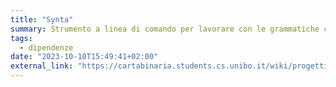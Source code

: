 ```yaml
---
title: "Synta"
summary: Strumento a linea di comando per lavorare con le grammatiche che regolando la nomenclatura delle Risorse di CartaBinaria
tags:
  - dipendenze
date: "2023-10-10T15:49:41+02:00"
external_link: "https://cartabinaria.students.cs.unibo.it/wiki/progetti-ausiliari/synta/"
---
```

